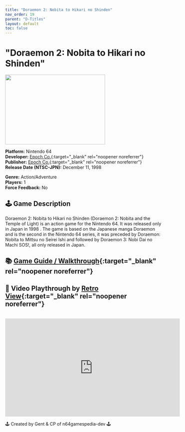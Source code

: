 ```yaml
---
title: "Doraemon 2: Nobita to Hikari no Shinden"
nav_order: 19
parent: "D-Titles"
layout: default
toc: false
---
```


# "Doraemon 2: Nobita to Hikari no Shinden"

<b>
<img src="https://images.launchbox-app.com/4ac1d1bb-ac53-4cc9-9f88-518375d0bc8b.png" alt="" width="320" height="224" />
</b>

**Platform:** Nintendo 64  
**Developer:** [Epoch Co.](https://en.wikipedia.org/wiki/Epoch_Co.){:target="_blank" rel="noopener noreferrer"}  
**Publisher:** [Epoch Co.](https://en.wikipedia.org/wiki/Epoch_Co.){:target="_blank" rel="noopener noreferrer"}  
**Release Date (NTSC-JPN):** December 11, 1998  

**Genre:** Action/Adventure  
**Players:** 1  
**Force Feedback:** No  

## 🕹️ Game Description
Doraemon 2: Nobita to Hikari no Shinden (Doraemon 2: Nobita and the Temple of Light) is an action game for the Nintendo 64. It was released only in Japan in 1998 . The game is based on the Japanese manga Doraemon and is the second in the Nintendo 64 series, it was preceded by Doraemon: Nobita to Mittsu no Seirei Ishi and followed by Doraemon 3: Nobi Dai no Machi SOS!, all only released in Japan.

## 📚 [Game Guide / Walkthrough](https://gamefaqs.gamespot.com/n64/576254-doraemon-2-nobita-to-hikari-no-shinden/faqs/78430){:target="_blank" rel="noopener noreferrer"}

## 🎥 Video Playthrough by [Retro View](https://www.youtube.com/channel/UCiv9oacauu5ye9BsHdOnxuw){:target="_blank" rel="noopener noreferrer"}
<br />  
<iframe width="560" height="315" src="https://www.youtube.com/embed/04hdM2e9fJg" title="YouTube video player" frameborder="0" allowfullscreen></iframe>

🕹️ Created by Gent & CP of n64gamespedia-dev 🕹️

<!-- Vault Format: n64gamespedia-dev -->
<!-- Protocol Source: _vault-specs/format-protocol.md -->
